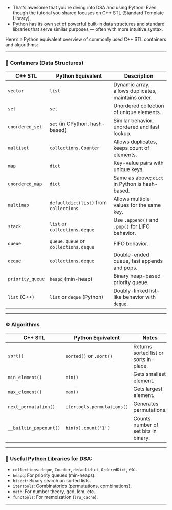 - That's awesome that you're diving into DSA and using Python! Even though the tutorial you shared focuses on C++ STL (Standard Template Library),
- Python has its own set of powerful built-in data structures and standard libraries that serve similar purposes — often with more intuitive syntax.

Here’s a Python equivalent overview of commonly used C++ STL containers and algorithms:

---

### 🧺 **Containers (Data Structures)**

| C++ STL             | Python Equivalent                  | Description |
|---------------------|------------------------------------|-------------|
| `vector`            | `list`                             | Dynamic array, allows duplicates, maintains order. |
| `set`               | `set`                              | Unordered collection of unique elements. |
| `unordered_set`     | `set` (in CPython, hash-based)     | Similar behavior, unordered and fast lookup. |
| `multiset`          | `collections.Counter`              | Allows duplicates, keeps count of elements. |
| `map`               | `dict`                             | Key-value pairs with unique keys. |
| `unordered_map`     | `dict`                             | Same as above; `dict` in Python is hash-based. |
| `multimap`          | `defaultdict(list)` from `collections` | Allows multiple values for the same key. |
| `stack`             | `list` or `collections.deque`      | Use `.append()` and `.pop()` for LIFO behavior. |
| `queue`             | `queue.Queue` or `collections.deque` | FIFO behavior. |
| `deque`             | `collections.deque`                | Double-ended queue, fast appends and pops. |
| `priority_queue`    | `heapq` (min-heap)                 | Binary heap-based priority queue. |
| `list` (C++)        | `list` or `deque` (Python)         | Doubly-linked list-like behavior with `deque`.

---

### ⚙️ **Algorithms**

| C++ STL                        | Python Equivalent                            | Notes |
|--------------------------------|----------------------------------------------|-------|
| `sort()`                       | `sorted()` or `.sort()`                      | Returns sorted list or sorts in-place. |
| `min_element()`                | `min()`                                      | Gets smallest element. |
| `max_element()`                | `max()`                                      | Gets largest element. |
| `next_permutation()`          | `itertools.permutations()`                   | Generates permutations. |
| `__builtin_popcount()`        | `bin(x).count('1')`                          | Counts number of set bits in binary. |

---

### 🔧 Useful Python Libraries for DSA:
- `collections`: `deque`, `Counter`, `defaultdict`, `OrderedDict`, etc.
- `heapq`: For priority queues (min-heaps).
- `bisect`: Binary search on sorted lists.
- `itertools`: Combinatorics (permutations, combinations).
- `math`: For number theory, gcd, lcm, etc.
- `functools`: For memoization (`lru_cache`).

---
